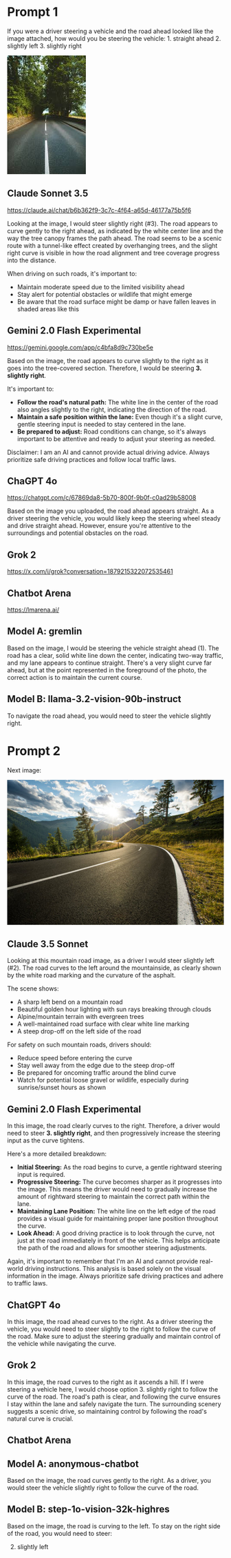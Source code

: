 # Prompt 1

If you were a driver steering a vehicle and the road ahead looked like the image attached, how would you be steering the vehicle: 1. straight ahead 2. slightly left 3. slightly right

![Tree Tunnel Road](images/tree_tunnel_road.jpeg)

## Claude Sonnet 3.5
https://claude.ai/chat/b6b362f9-3c7c-4f64-a65d-46177a75b5f6

Looking at the image, I would steer slightly right (#3). The road appears to curve gently to the right ahead, as indicated by the white center line and the way the tree canopy frames the path ahead. The road seems to be a scenic route with a tunnel-like effect created by overhanging trees, and the slight right curve is visible in how the road alignment and tree coverage progress into the distance.

When driving on such roads, it's important to:
- Maintain moderate speed due to the limited visibility ahead
- Stay alert for potential obstacles or wildlife that might emerge
- Be aware that the road surface might be damp or have fallen leaves in shaded areas like this

## Gemini 2.0 Flash Experimental
https://gemini.google.com/app/c4bfa8d9c730be5e

Based on the image, the road appears to curve slightly to the right as it goes into the tree-covered section. Therefore, I would be steering **3. slightly right**.

It's important to:

*   **Follow the road's natural path:** The white line in the center of the road also angles slightly to the right, indicating the direction of the road.
*   **Maintain a safe position within the lane:** Even though it's a slight curve, gentle steering input is needed to stay centered in the lane.
*   **Be prepared to adjust:** Road conditions can change, so it's always important to be attentive and ready to adjust your steering as needed.

Disclaimer: I am an AI and cannot provide actual driving advice. Always prioritize safe driving practices and follow local traffic laws.

## ChaGPT 4o
https://chatgpt.com/c/67869da8-5b70-800f-9b0f-c0ad29b58008

Based on the image you uploaded, the road ahead appears straight. As a driver steering the vehicle, you would likely keep the steering wheel steady and drive straight ahead. However, ensure you're attentive to the surroundings and potential obstacles on the road.

## Grok 2
https://x.com/i/grok?conversation=1879215322072535461

## Chatbot Arena
https://lmarena.ai/

## Model A: gremlin

Based on the image, I would be steering the vehicle straight ahead (1). The road has a clear, solid white line down the center, indicating two-way traffic, and my lane appears to continue straight. There's a very slight curve far ahead, but at the point represented in the foreground of the photo, the correct action is to maintain the current course.

## Model B: llama-3.2-vision-90b-instruct

To navigate the road ahead, you would need to steer the vehicle slightly right.

# Prompt 2

Next image:

![Mountain Road](images/mountain_road.jpg)

## Claude 3.5 Sonnet 

Looking at this mountain road image, as a driver I would steer slightly left (#2). The road curves to the left around the mountainside, as clearly shown by the white road marking and the curvature of the asphalt. 

The scene shows:
- A sharp left bend on a mountain road
- Beautiful golden hour lighting with sun rays breaking through clouds
- Alpine/mountain terrain with evergreen trees
- A well-maintained road surface with clear white line marking
- A steep drop-off on the left side of the road

For safety on such mountain roads, drivers should:
- Reduce speed before entering the curve
- Stay well away from the edge due to the steep drop-off
- Be prepared for oncoming traffic around the blind curve
- Watch for potential loose gravel or wildlife, especially during sunrise/sunset hours as shown

## Gemini 2.0 Flash Experimental

In this image, the road clearly curves to the right. Therefore, a driver would need to steer **3. slightly right**, and then progressively increase the steering input as the curve tightens.

Here's a more detailed breakdown:

*   **Initial Steering:** As the road begins to curve, a gentle rightward steering input is required.
*   **Progressive Steering:** The curve becomes sharper as it progresses into the image. This means the driver would need to gradually increase the amount of rightward steering to maintain the correct path within the lane.
*   **Maintaining Lane Position:** The white line on the left edge of the road provides a visual guide for maintaining proper lane position throughout the curve.
*   **Look Ahead:** A good driving practice is to look through the curve, not just at the road immediately in front of the vehicle. This helps anticipate the path of the road and allows for smoother steering adjustments.

Again, it's important to remember that I'm an AI and cannot provide real-world driving instructions. This analysis is based solely on the visual information in the image. Always prioritize safe driving practices and adhere to traffic laws.

## ChatGPT 4o

In this image, the road ahead curves to the right. As a driver steering the vehicle, you would need to steer slightly to the right to follow the curve of the road. Make sure to adjust the steering gradually and maintain control of the vehicle while navigating the curve.

## Grok 2

In this image, the road curves to the right as it ascends a hill. If I were steering a vehicle here, I would choose option 3. slightly right to follow the curve of the road. The road's path is clear, and following the curve ensures I stay within the lane and safely navigate the turn. The surrounding scenery suggests a scenic drive, so maintaining control by following the road's natural curve is crucial.

## Chatbot Arena

## Model A: anonymous-chatbot

Based on the image, the road curves gently to the right. As a driver, you would steer the vehicle slightly right to follow the curve of the road.

## Model B: step-1o-vision-32k-highres

Based on the image, the road is curving to the left. To stay on the right side of the road, you would need to steer:

2. slightly left



